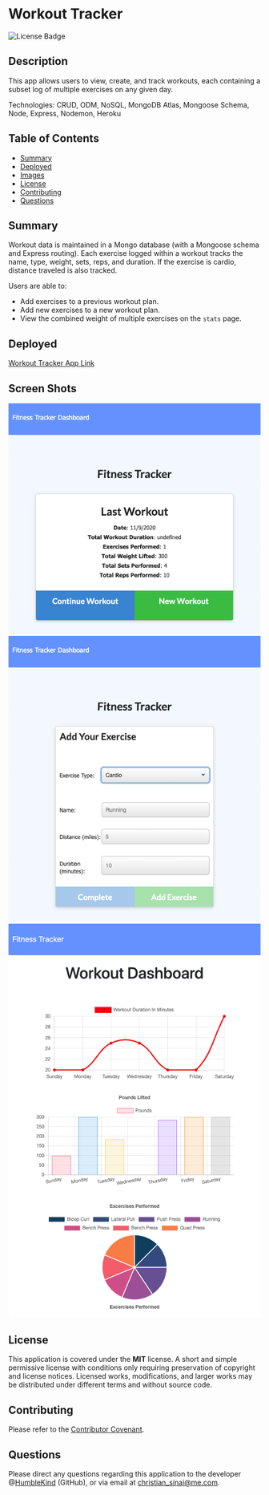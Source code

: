 # Workout Tracker

![License Badge](https://img.shields.io/badge/lisence-MIT-green)

## Description
This app allows users to view, create, and track workouts, each containing a subset log of multiple exercises on any given day.

Technologies: CRUD, ODM, NoSQL, MongoDB Atlas, Mongoose Schema, Node, Express, Nodemon, Heroku

## Table of Contents
* [Summary](#summary)
* [Deployed](#deployed)
* [Images](#images)
* [License](#license)
* [Contributing](#contributing)
* [Questions](#questions)

## Summary
Workout data is maintained in a Mongo database (with a Mongoose schema and Express routing). Each exercise logged within a workout tracks the name, type, weight, sets, reps, and duration. If the exercise is cardio, distance traveled is also tracked.

Users are able to:

* Add exercises to a previous workout plan.
* Add new exercises to a new workout plan.
* View the combined weight of multiple exercises on the `stats` page.

## Deployed
[Workout Tracker App Link](https://cs-workout-tracker.herokuapp.com/)

## Screen Shots
![Workout Tracker](screen-shot_1.png)
![Workout Tracker](screen-shot_2.png)
![Workout Tracker](screen-shot_3.png)

## License
This application is covered under the **MIT** license. A short and simple permissive license with conditions only requiring preservation of copyright and license notices. Licensed works, modifications, and larger works may be distributed under different terms and without source code.

## Contributing
Please refer to the [Contributor Covenant](https://www.contributor-covenant.org/version/2/0/code_of_conduct/).

## Questions
Please direct any questions regarding this application to the developer @[HumbleKind](https://github.com/HumbleKind) (GitHub), or via email at christian_sinai@me.com.
